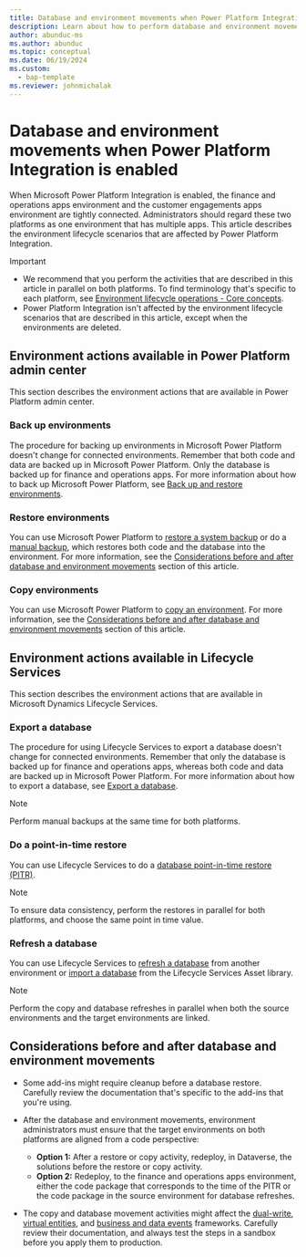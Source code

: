 ```yaml
---
title: Database and environment movements when Power Platform Integration is enabled
description: Learn about how to perform database and environment movements when finance and operations apps are integrated with Microsoft Power Platform.
author: abunduc-ms
ms.author: abunduc
ms.topic: conceptual
ms.date: 06/19/2024
ms.custom: 
  - bap-template
ms.reviewer: johnmichalak
---
```


# Database and environment movements when Power Platform Integration is enabled

When Microsoft Power Platform Integration is enabled, the finance and operations apps environment and the customer engagements apps environment are tightly connected. Administrators should regard these two platforms as one environment that has multiple apps. This article describes the environment lifecycle scenarios that are affected by Power Platform Integration.

> [!IMPORTANT]
> - We recommend that you perform the activities that are described in this article in parallel on both platforms. To find terminology that's specific to each platform, see [Environment lifecycle operations - Core concepts](environment-lifecycle-core-concepts.md).
> - Power Platform Integration isn't affected by the environment lifecycle scenarios that are described in this article, except when the environments are deleted.

## Environment actions available in Power Platform admin center

This section describes the environment actions that are available in Power Platform admin center.

### Back up environments

The procedure for backing up environments in Microsoft Power Platform doesn't change for connected environments. Remember that both code and data are backed up in Microsoft Power Platform. Only the database is backed up for finance and operations apps. For more information about how to back up Microsoft Power Platform, see [Back up and restore environments](/power-platform/admin/backup-restore-environments).

### Restore environments

You can use Microsoft Power Platform to [restore a system backup](/power-platform/admin/backup-restore-environments#restore-a-system-backup) or do a [manual backup](/power-platform/admin/backup-restore-environments#manual-backups), which restores both code and the database into the environment. For more information, see the [Considerations before and after database and environment movements](#considerations-before-and-after-database-and-environment-movements) section of this article.

### Copy environments

You can use Microsoft Power Platform to [copy an environment](/power-platform/admin/copy-environment). For more information, see the [Considerations before and after database and environment movements](#considerations-before-and-after-database-and-environment-movements) section of this article.

## Environment actions available in Lifecycle Services

This section describes the environment actions that are available in Microsoft Dynamics Lifecycle Services.

### Export a database

The procedure for using Lifecycle Services to export a database doesn't change for connected environments. Remember that only the database is backed up for finance and operations apps, whereas both code and data are backed up in Microsoft Power Platform. For more information about how to export a database, see [Export a database](/dynamics365/fin-ops-core/dev-itpro/database/export-database).

> [!NOTE]
> Perform manual backups at the same time for both platforms.

### Do a point-in-time restore

You can use Lifecycle Services to do a [database point-in-time restore (PITR)](/dynamics365/fin-ops-core/dev-itpro/database/database-point-in-time-restore).

> [!NOTE] 
> To ensure data consistency, perform the restores in parallel for both platforms, and choose the same point in time value.

### Refresh a database

You can use Lifecycle Services to [refresh a database](/dynamics365/fin-ops-core/dev-itpro/database/database-refresh) from another environment or [import a database](/dynamics365/fin-ops-core/dev-itpro/database/import-database) from the Lifecycle Services Asset library.

> [!NOTE]
> Perform the copy and database refreshes in parallel when both the source environments and the target environments are linked.

## Considerations before and after database and environment movements

- Some add-ins might require cleanup before a database restore. Carefully review the documentation that's specific to the add-ins that you're using.
- After the database and environment movements, environment administrators must ensure that the target environments on both platforms are aligned from a code perspective:

    - **Option 1:** After a restore or copy activity, redeploy, in Dataverse, the solutions before the restore or copy activity.
    - **Option 2:** Redeploy, to the finance and operations apps environment, either the code package that corresponds to the time of the PITR or the code package in the source environment for database refreshes.

- The copy and database movement activities might affect the [dual-write](/dynamics365/fin-ops-core/dev-itpro/data-entities/dual-write/dual-write-home-page), [virtual entities](/dynamics365/fin-ops-core/dev-itpro/power-platform/virtual-entities-overview), and [business and data events](/dynamics365/fin-ops-core/dev-itpro/business-events/home-page) frameworks. Carefully review their documentation, and always test the steps in a sandbox before you apply them to production.
